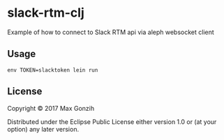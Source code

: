 # slack-rtm-clj

Example of how to connect to Slack RTM api via aleph websocket client

## Usage

```
env TOKEN=slacktoken lein run
```

## License

Copyright © 2017 Max Gonzih

Distributed under the Eclipse Public License either version 1.0 or (at
your option) any later version.

